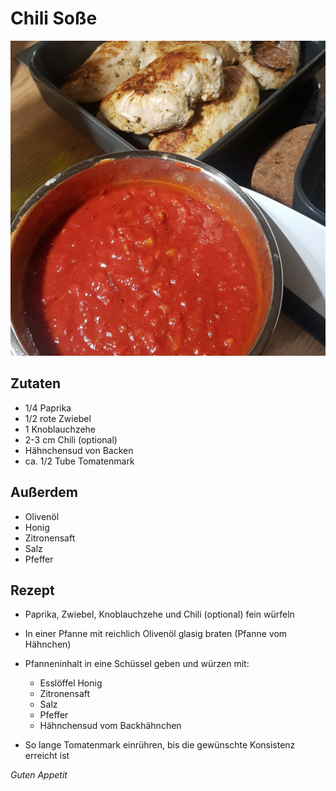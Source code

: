 # Chili Soße

![img](imgs/Chili_Sauce.jpg)

## Zutaten
- 1/4 Paprika
- 1/2 rote Zwiebel
- 1 Knoblauchzehe
- 2-3 cm Chili (optional)
- Hähnchensud von Backen
- ca. 1/2 Tube Tomatenmark

## Außerdem
- Olivenöl
- Honig
- Zitronensaft
- Salz
- Pfeffer

## Rezept
- Paprika, Zwiebel, Knoblauchzehe und Chili (optional) fein würfeln

- In einer Pfanne mit reichlich Olivenöl glasig braten (Pfanne vom Hähnchen)

- Pfanneninhalt in eine Schüssel geben und würzen mit:
  - Esslöffel Honig
  - Zitronensaft
  - Salz
  - Pfeffer
  - Hähnchensud vom Backhähnchen

- So lange Tomatenmark einrühren, bis die gewünschte Konsistenz erreicht ist

*Guten Appetit*
